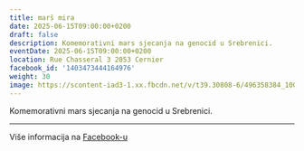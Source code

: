 ```yaml
---
title: marš mira
date: 2025-06-15T09:00:00+0200
draft: false
description: Komemorativni mars sjecanja na genocid u Srebrenici.
eventDate: 2025-06-15T09:00:00+0200
location: Rue Chasseral 3 2053 Cernier
facebook_id: '1403473444164976'
weight: 30
image: https://scontent-iad3-1.xx.fbcdn.net/v/t39.30808-6/496358384_1007574214836511_4806363768185633011_n.jpg?_nc_cat=102&ccb=1-7&_nc_sid=9e60e4&_nc_ohc=T3dtQATMnPIQ7kNvwEf4zhj&_nc_oc=AdnwQ4W1uZ9JH1DX3uMWEJJT94TYKItnqXqEimk5x5CcQcvzRJJhrmn1yLYV91DlNe4&_nc_zt=23&_nc_ht=scontent-iad3-1.xx&edm=ABTKTjYEAAAA&_nc_gid=Maov4lXxMTDASx5CW-8vMw&oh=00_AfRb5qxVXpRXiofclAormXvxmJCwNiO4TAHAJj4WS-uZWw&oe=6880C82E
---
```


Komemorativni mars sjecanja na genocid u Srebrenici.

---

Više informacija na [Facebook-u](https://facebook.com/events/1403473444164976)